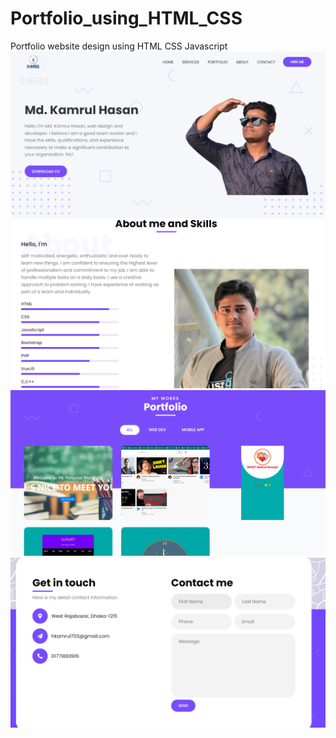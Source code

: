 # Portfolio_using_HTML_CSS
 Portfolio website design using HTML CSS Javascript 
![](Screenshot/home.PNG)
![](Screenshot/about.PNG)
![](Screenshot/portfolio.PNG)
![](Screenshot/contact.PNG)